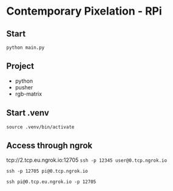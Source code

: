 # Contemporary Pixelation - RPi

## Start

`python main.py`

## Project

- python
- pusher
- rgb-matrix

## Start .venv

`source .venv/bin/activate`

## Access through ngrok

tcp://2.tcp.eu.ngrok.io:12705
`ssh -p 12345 user@0.tcp.ngrok.io`

`ssh -p 12705 pi@0.tcp.ngrok.io`

`ssh pi@0.tcp.eu.ngrok.io -p 12705`
